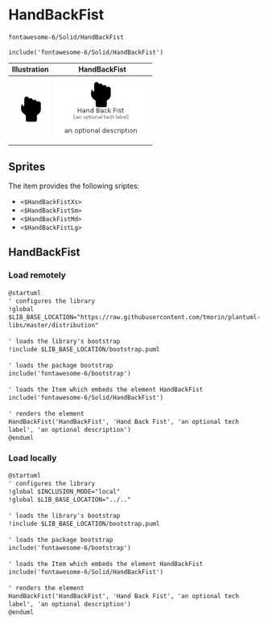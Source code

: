 # HandBackFist


```text
fontawesome-6/Solid/HandBackFist
```

```text
include('fontawesome-6/Solid/HandBackFist')
```



| Illustration | HandBackFist |
| :---: | :---: |
| ![illustration for Illustration](../../fontawesome-6/Solid/HandBackFist.png) | ![illustration for HandBackFist](../../fontawesome-6/Solid/HandBackFist.Local.png) |



## Sprites
The item provides the following sriptes:

- `<$HandBackFistXs>`
- `<$HandBackFistSm>`
- `<$HandBackFistMd>`
- `<$HandBackFistLg>`





## HandBackFist

### Load remotely
```plantuml
@startuml
' configures the library
!global $LIB_BASE_LOCATION="https://raw.githubusercontent.com/tmorin/plantuml-libs/master/distribution"

' loads the library's bootstrap
!include $LIB_BASE_LOCATION/bootstrap.puml

' loads the package bootstrap
include('fontawesome-6/bootstrap')

' loads the Item which embeds the element HandBackFist
include('fontawesome-6/Solid/HandBackFist')

' renders the element
HandBackFist('HandBackFist', 'Hand Back Fist', 'an optional tech label', 'an optional description')
@enduml
```

### Load locally
```plantuml
@startuml
' configures the library
!global $INCLUSION_MODE="local"
!global $LIB_BASE_LOCATION="../.."

' loads the library's bootstrap
!include $LIB_BASE_LOCATION/bootstrap.puml

' loads the package bootstrap
include('fontawesome-6/bootstrap')

' loads the Item which embeds the element HandBackFist
include('fontawesome-6/Solid/HandBackFist')

' renders the element
HandBackFist('HandBackFist', 'Hand Back Fist', 'an optional tech label', 'an optional description')
@enduml
```


